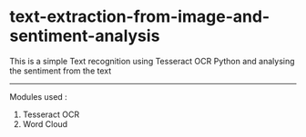# text-extraction-from-image-and-sentiment-analysis

This is a simple Text recognition using Tesseract OCR Python and analysing the sentiment from the text

******************************************************************************************************

Modules used :
1) Tesseract OCR
2) Word Cloud
